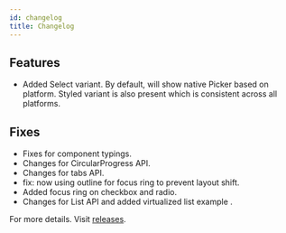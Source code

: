 ```yaml
---
id: changelog
title: Changelog
---
```


## Features

- Added Select variant. By default, will show native Picker based on platform. Styled variant is also present which is consistent across all platforms.

## Fixes

- Fixes for component typings.
- Changes for CircularProgress API.
- Changes for tabs API.
- fix: now using outline for focus ring to prevent layout shift.
- Added focus ring on checkbox and radio.
- Changes for List API and added virtualized list example .

For more details. Visit [releases](https://github.com/GeekyAnts/NativeBase/releases/tag/v3.0.0-next.28).
